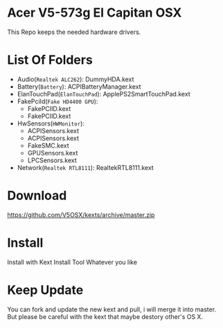 Acer V5-573g El Capitan OSX
===========================

This Repo keeps the needed hardware drivers.

List Of Folders
===============

- Audio(`Realtek ALC262`): DummyHDA.kext
- Battery(`Battery`): ACPIBatteryManager.kext
- ElanTouchPad(`ElanTouchPad`): ApplePS2SmartTouchPad.kext
- FakePciId(`Fake HD4400 GPU`): 
    * FakePCIID.kext 
    * FakePCIID.kext
- HwSensors(`HWMonitor`): 
    * ACPISensors.kext
    * ACPISensors.kext
    * FakeSMC.kext
    * GPUSensors.kext
    * LPCSensors.kext
- Network(`Realtek RTL8111`): RealtekRTL8111.kext

Download
========

https://github.com/V5OSX/kexts/archive/master.zip

Install
=======

Install with Kext Install Tool Whatever you like

Keep Update
===========

You can fork and update the new kext and pull, i will merge it into master.
But please be careful with the kext that maybe destory other's OS X.

